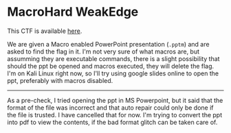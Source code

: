 # MacroHard WeakEdge

This CTF is available [here](https://play.picoctf.org/practice/challenge/130?category=4&page=1&solved=1).

We are given a Macro enabled PowerPoint presentation (`.pptm`) and are asked to find the flag in it. I'm not very sure of what macros are, but assumming they are executable commands, there is a slight possibility that should the ppt be opened and macros executed, they will delete the flag. I'm on Kali Linux right now, so I'll try using google slides online to open the ppt, preferably with macros disabled.

---

As a pre-check, I tried opening the ppt in MS Powerpoint, but it said that the format of the file was incorrect and that auto repair could only be done if the file is trusted. I have cancelled that for now. I'm trying to convert the ppt into pdf to view the contents, if the bad format glitch can be taken care of.
